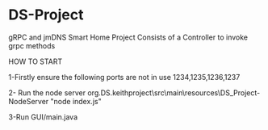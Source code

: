 # DS-Project
gRPC and jmDNS Smart Home Project
Consists of a Controller to invoke grpc methods

HOW TO START


1-Firstly ensure the following ports are not in use
1234,1235,1236,1237

2- Run the node server
org.DS.keithproject\src\main\resources\DS_Project-NodeServer
"node index.js"

3-Run GUI/main.java
